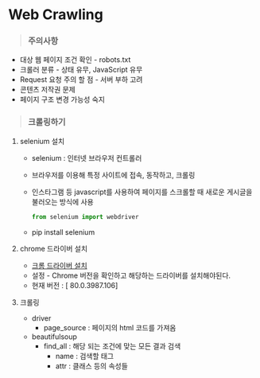 # Web Crawling

> ### 주의사항

+ 대상 웹 페이지 조건 확인 - robots.txt
+ 크롤러 분류 - 상태 유무, JavaScript 유무
+ Request 요청 주의 할 점 - 서버 부하 고려
+ 콘텐츠 저작권 문제
+ 페이지 구조 변경 가능성 숙지



> ### 크롤링하기



1. selenium 설치 

   + selenium : 인터넷 브라우저 컨트롤러

   + 브라우저를 이용해 특정 사이트에 접속, 동작하고, 크롤링

   + 인스타그램 등 javascript를 사용하여 페이지를 스크롤할 때 새로운 게시글을 불러오는 방식에 사용

     ```python
     from selenium import webdriver
     ```

   + pip install selenium

   

2. chrome 드라이버 설치

   + [크롬 드라이버 설치](https://sites.google.com/a/chromium.org/chromedriver/downloads/version-selection)
   + 설정 - Chrome 버전을 확인하고 해당하는 드라이버를 설치해야된다.
   + 현재 버전 : [ 80.0.3987.106]

   

3. 크롤링

   + driver
     + page_source : 페이지의 html 코드를 가져옴
   + beautifulsoup
     + find_all : 해당 되는 조건에 맞는 모든 결과 검색
       + name : 검색할 태그
       + attr : 클래스 등의 속성들



